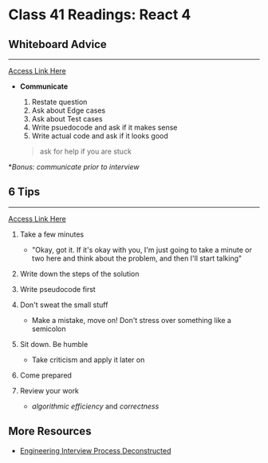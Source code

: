 # Class 41 Readings: React 4

## Whiteboard Advice

___
[Access Link Here](https://hackernoon.com/the-best-whiteboard-interview-advice-i-ever-received-3ebbfa72e4a)

- **Communicate**
    1. Restate question
    2. Ask about Edge cases
    3. Ask about Test cases
    4. Write psuedocode and ask if it makes sense  
    5. Write actual code and ask if it looks good  

    > ask for help if you are stuck

**Bonus: communicate prior to interview*

## 6 Tips

___
[Access Link Here](https://blog.usejournal.com/6-tips-to-ace-a-whiteboard-programming-interview-f06c1b378bc6)

1. Take a few minutes

    - "Okay, got it. If it's okay with you, I'm just going to take a minute or two here and think about the problem, and then I'll start talking"

2. Write down the steps of the solution  

3. Write pseudocode first

4. Don't sweat the small stuff  

    - Make a mistake, move on! Don't stress over something like a semicolon

5. Sit down. Be humble

    - Take criticism and apply it later on

6. Come prepared

7. Review your work

    - *algorithmic efficiency* and *correctness*

## More Resources  

- [Engineering Interview Process Deconstructed](https://www.youtube.com/watch?v=KdXAUst8bdo)
